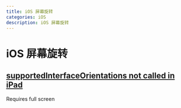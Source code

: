 ```yaml
---
title: iOS 屏幕旋转
categories: iOS
description: iOS 屏幕旋转
---
```


# iOS 屏幕旋转

## [supportedInterfaceOrientations not called in iPad](https://stackoverflow.com/questions/35274428/supportedinterfaceorientations-not-called-in-ipad)

Requires full screen

